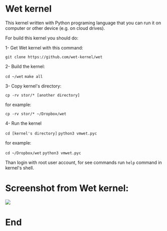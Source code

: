 # Wet kernel

This kernel written with Python programing language that you can run it on computer or other device (e.g. on cloud drives).

For build this kernel you should do:

1- Get Wet kernel with this command:

`git clone https://github.com/wet-kernel/wet`

2- Build the kernel:

`cd ~/wet`
`make all`

3- Copy kernel's directory:

`cp -rv stor/* [another directory]`

for example:

`cp -rv stor/* ~/Dropbox/wet`

4- Run the kernel

`cd [kernel's directory]`
`python3 vmwet.pyc`

for example:

`cd ~/Dropbox/wet`
`python3 vmwet.pyc`

Than login with root user account, for see commands run `help` command in kernel's shell.

 # Screenshot from Wet kernel:
![](https://github.com/wet-kernel/wet/blob/master/Screenshot%20from%202019-08-12%2014-26-08.png)

# End
